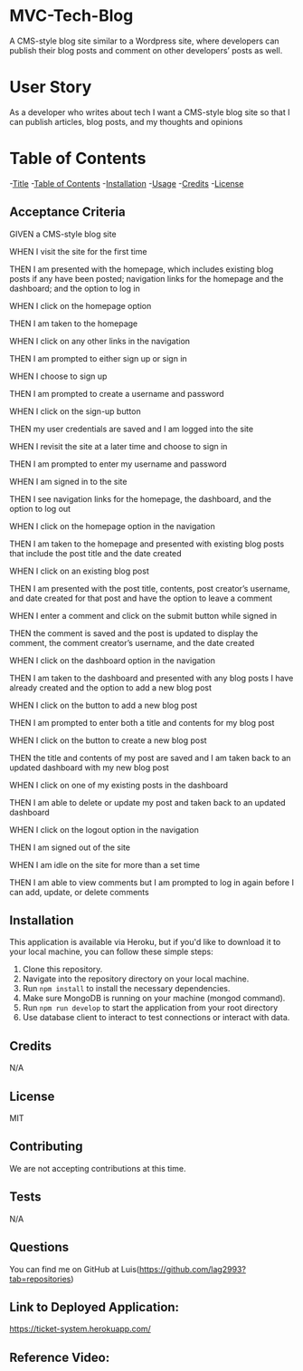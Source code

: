 # MVC-Tech-Blog
A CMS-style blog site similar to a Wordpress site, where developers can publish their blog posts and comment on other developers’ posts as well.

# User Story
  As a developer who writes about tech I want a CMS-style blog site so that I can publish articles, blog posts, and my thoughts and opinions

# Table of Contents

-[Title](#title)
-[Table of Contents](#table-of-contents)
-[Installation](#installation)
-[Usage](#usage)
-[Credits](#credits)
-[License](#license)

## Acceptance Criteria
GIVEN a CMS-style blog site

WHEN I visit the site for the first time

THEN I am presented with the homepage, which includes existing blog posts if any have been posted; navigation links for the homepage and the dashboard; and the option to log in

WHEN I click on the homepage option

THEN I am taken to the homepage

WHEN I click on any other links in the navigation

THEN I am prompted to either sign up or sign in

WHEN I choose to sign up

THEN I am prompted to create a username and password

WHEN I click on the sign-up button

THEN my user credentials are saved and I am logged into the site

WHEN I revisit the site at a later time and choose to sign in

THEN I am prompted to enter my username and password

WHEN I am signed in to the site

THEN I see navigation links for the homepage, the dashboard, and the option to log out

WHEN I click on the homepage option in the navigation

THEN I am taken to the homepage and presented with existing blog posts that include the post title and the date created

WHEN I click on an existing blog post

THEN I am presented with the post title, contents, post creator’s username, and date created for that post and have the option to leave a comment

WHEN I enter a comment and click on the submit button while signed in

THEN the comment is saved and the post is updated to display the comment, the comment creator’s username, and the date created

WHEN I click on the dashboard option in the navigation

THEN I am taken to the dashboard and presented with any blog posts I have already created and the option to add a new blog post

WHEN I click on the button to add a new blog post

THEN I am prompted to enter both a title and contents for my blog post

WHEN I click on the button to create a new blog post

THEN the title and contents of my post are saved and I am taken back to an updated dashboard with my new blog post

WHEN I click on one of my existing posts in the dashboard

THEN I am able to delete or update my post and taken back to an updated dashboard

WHEN I click on the logout option in the navigation

THEN I am signed out of the site

WHEN I am idle on the site for more than a set time

THEN I am able to view comments but I am prompted to log in again before I can add, update, or delete comments


## Installation
This application is available via Heroku, but if you'd like to download it to your local machine, you can follow these simple steps:

1. Clone this repository.
2. Navigate into the repository directory on your local machine.
3. Run `npm install` to install the necessary dependencies.
4. Make sure MongoDB is running on your machine (mongod command).
5. Run `npm run develop` to start the application from your root directory
6. Use database client to interact to test connections or interact with data.


## Credits
N/A

## License
MIT

## Contributing
We are not accepting contributions at this time.
## Tests
N/A

## Questions

You can find me on GitHub at Luis(https://github.com/lag2993?tab=repositories)

## Link to Deployed Application:
https://ticket-system.herokuapp.com/

## Reference Video:


